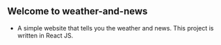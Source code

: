 ## Welcome to weather-and-news

- A simple website that tells you the weather and news. This project is written in React JS.